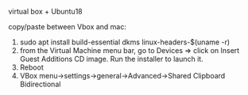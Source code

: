 virtual box + Ubuntu18

copy/paste between Vbox and mac:
1. sudo apt install build-essential dkms linux-headers-$(uname -r)
2. from the Virtual Machine menu bar, go to Devices => click on Insert Guest Additions CD image. Run the installer to launch it.
3. Reboot
4. VBox menu->settings->general->Advanced->Shared Clipboard Bidirectional
